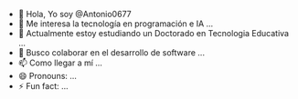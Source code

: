 - 👋 Hola, Yo soy @Antonio0677
- 👀 Me interesa la tecnología en programación e IA ...
- 🌱 Actualmente estoy estudiando un Doctorado en Tecnologia Educativa ...
- 💞️ Busco colaborar en el desarrollo de software ...
- 📫 Como llegar a mí ...
- 😄 Pronouns: ...
- ⚡ Fun fact: ...

<!---
Antonio0677/Antonio0677 is a ✨ special ✨ repository because its `README.md` (this file) appears on your GitHub profile.
You can click the Preview link to take a look at your changes.
--->
